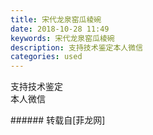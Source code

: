 ```yaml
---
title: 宋代龙泉窑瓜棱碗
date: 2018-10-28 11:49
keywords: 宋代龙泉窑瓜棱碗
description: 支持技术鉴定本人微信
categories: used
---
```

<td class="t_f" id="postmessage_2178962">

<img alt="" border="0" class="zoom" data-cf-modified-2af8cfec48c1b17440cecf4b-="" file="http://www.flw.ph/data/appbyme/upload/image/201810/28/sPLWVuZyCfQG.jpg" id="aimg_SYIMJ" lazyloadthumb="1" onclick="" onmouseover="" src="http://www.flw.ph/data/appbyme/upload/image/201810/28/sPLWVuZyCfQG.jpg"/><br/>
<img alt="" border="0" class="zoom" data-cf-modified-2af8cfec48c1b17440cecf4b-="" file="http://www.flw.ph/data/appbyme/upload/image/201810/28/PdebANCljFW9.jpg" id="aimg_Ujp7Q" lazyloadthumb="1" onclick="" onmouseover="" src="http://www.flw.ph/data/appbyme/upload/image/201810/28/PdebANCljFW9.jpg"/><br/>
支持技术鉴定<br/>
本人微信<br/>
<img alt="" border="0" class="zoom" data-cf-modified-2af8cfec48c1b17440cecf4b-="" file="http://www.flw.ph/data/appbyme/upload/image/201810/28/5wDcwiBxcBFc.jpg" id="aimg_OVqz0" lazyloadthumb="1" onclick="" onmouseover="" src="http://www.flw.ph/data/appbyme/upload/image/201810/28/5wDcwiBxcBFc.jpg"/><br/>
</td>
###### 转载自[菲龙网]